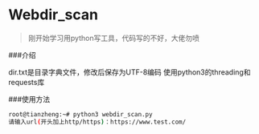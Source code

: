 # Webdir_scan

>刚开始学习用python写工具，代码写的不好，大佬勿喷

###介绍


dir.txt是目录字典文件，修改后保存为UTF-8编码
使用python3的threading和requests库

###使用方法
```bash
root@tianzheng:~# python3 webdir_scan.py
请输入url(开头加上http/https)：https://www.test.com/
```
